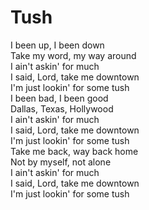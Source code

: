 # Tush

I been up, I been down  
Take my word, my way around  
I ain't askin' for much  
I said, Lord, take me downtown  
I'm just lookin' for some tush  
I been bad, I been good  
Dallas, Texas, Hollywood  
I ain't askin' for much  
I said, Lord, take me downtown  
I'm just lookin' for some tush  
Take me back, way back home  
Not by myself, not alone  
I ain't askin' for much  
I said, Lord, take me downtown  
I'm just lookin' for some tush
